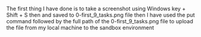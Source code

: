 The first thing I have done is to take a screenshot using Windows key + Shift + S then and saved to 0-first_9_tasks.png file then I have used the put command followed by the full path of the 0-first_9_tasks.png file to upload the file from my local machine to the sandbox environment
